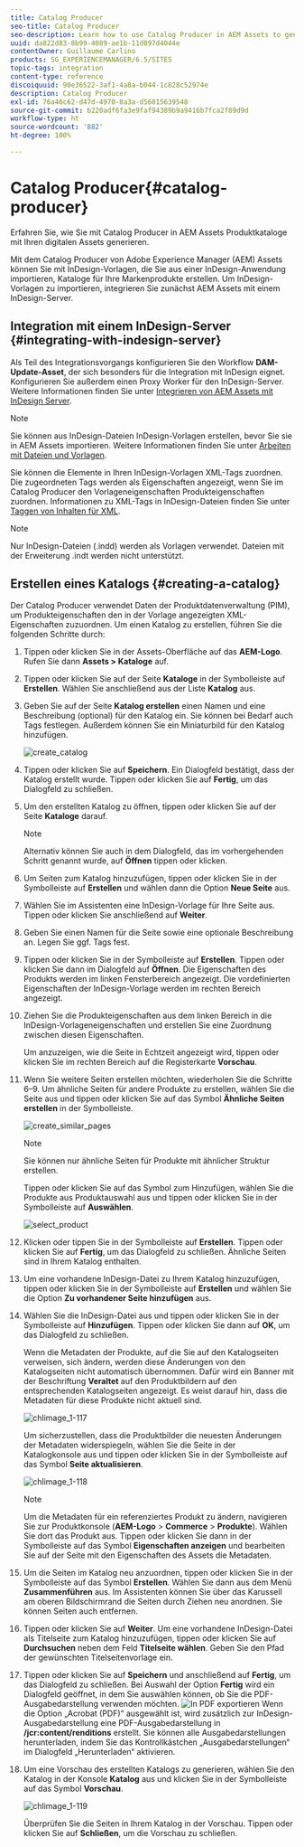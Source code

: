 ```yaml
---
title: Catalog Producer
seo-title: Catalog Producer
seo-description: Learn how to use Catalog Producer in AEM Assets to generate product catalogs using your digital assets.
uuid: da822d83-8b99-4089-ae1b-11d897d4044e
contentOwner: Guillaume Carlino
products: SG_EXPERIENCEMANAGER/6.5/SITES
topic-tags: integration
content-type: reference
discoiquuid: 90e36522-3af1-4a8a-b044-1c828c52974e
description: Catalog Producer
exl-id: 76a46c62-d47d-4970-8a3a-d56015639548
source-git-commit: b220adf6fa3e9faf94389b9a9416b7fca2f89d9d
workflow-type: ht
source-wordcount: '882'
ht-degree: 100%

---
```


# Catalog Producer{#catalog-producer}

Erfahren Sie, wie Sie mit Catalog Producer in AEM Assets Produktkataloge mit Ihren digitalen Assets generieren.

Mit dem Catalog Producer von Adobe Experience Manager (AEM) Assets können Sie mit InDesign-Vorlagen, die Sie aus einer InDesign-Anwendung importieren, Kataloge für Ihre Markenprodukte erstellen. Um InDesign-Vorlagen zu importieren, integrieren Sie zunächst AEM Assets mit einem InDesign-Server.

## Integration mit einem InDesign-Server {#integrating-with-indesign-server}

Als Teil des Integrationsvorgangs konfigurieren Sie den Workflow **DAM-Update-Asset**, der sich besonders für die Integration mit InDesign eignet. Konfigurieren Sie außerdem einen Proxy Worker für den InDesign-Server. Weitere Informationen finden Sie unter [Integrieren von AEM Assets mit InDesign Server](/help/assets/indesign.md).

>[!NOTE]
>
>Sie können aus InDesign-Dateien InDesign-Vorlagen erstellen, bevor Sie sie in AEM Assets importieren. Weitere Informationen finden Sie unter [Arbeiten mit Dateien und Vorlagen](https://helpx.adobe.com/de/indesign/using/files-templates.html).
>
>Sie können die Elemente in Ihren InDesign-Vorlagen XML-Tags zuordnen. Die zugeordneten Tags werden als Eigenschaften angezeigt, wenn Sie im Catalog Producer den Vorlageneigenschaften Produkteigenschaften zuordnen. Informationen zu XML-Tags in InDesign-Dateien finden Sie unter [Taggen von Inhalten für XML](https://helpx.adobe.com/de/indesign/using/tagging-content-xml.html).

>[!NOTE]
>
>Nur InDesign-Dateien (.indd) werden als Vorlagen verwendet. Dateien mit der Erweiterung .indt werden nicht unterstützt.

## Erstellen eines Katalogs {#creating-a-catalog}

Der Catalog Producer verwendet Daten der Produktdatenverwaltung (PIM), um Produkteigenschaften den in der Vorlage angezeigten XML-Eigenschaften zuzuordnen. Um einen Katalog zu erstellen, führen Sie die folgenden Schritte durch:

1. Tippen oder klicken Sie in der Assets-Oberfläche auf das **AEM-Logo**. Rufen Sie dann **Assets > Kataloge** auf.
1. Tippen oder klicken Sie auf der Seite **Kataloge** in der Symbolleiste auf **Erstellen**. Wählen Sie anschließend aus der Liste **Katalog** aus.
1. Geben Sie auf der Seite **Katalog erstellen** einen Namen und eine Beschreibung (optional) für den Katalog ein. Sie können bei Bedarf auch Tags festlegen. Außerdem können Sie ein Miniaturbild für den Katalog hinzufügen.

   ![create_catalog](assets/create_catalog.png)

1. Tippen oder klicken Sie auf **Speichern**. Ein Dialogfeld bestätigt, dass der Katalog erstellt wurde. Tippen oder klicken Sie auf **Fertig**, um das Dialogfeld zu schließen.
1. Um den erstellten Katalog zu öffnen, tippen oder klicken Sie auf der Seite **Kataloge** darauf.

   >[!NOTE]
   >
   >Alternativ können Sie auch in dem Dialogfeld, das im vorhergehenden Schritt genannt wurde, auf **Öffnen** tippen oder klicken.

1. Um Seiten zum Katalog hinzuzufügen, tippen oder klicken Sie in der Symbolleiste auf **Erstellen** und wählen dann die Option **Neue Seite** aus.
1. Wählen Sie im Assistenten eine InDesign-Vorlage für Ihre Seite aus. Tippen oder klicken Sie anschließend auf **Weiter**.
1. Geben Sie einen Namen für die Seite sowie eine optionale Beschreibung an. Legen Sie ggf. Tags fest.
1. Tippen oder klicken Sie in der Symbolleiste auf **Erstellen**. Tippen oder klicken Sie dann im Dialogfeld auf **Öffnen**. Die Eigenschaften des Produkts werden im linken Fensterbereich angezeigt. Die vordefinierten Eigenschaften der InDesign-Vorlage werden im rechten Bereich angezeigt.
1. Ziehen Sie die Produkteigenschaften aus dem linken Bereich in die InDesign-Vorlageneigenschaften und erstellen Sie eine Zuordnung zwischen diesen Eigenschaften.

   Um anzuzeigen, wie die Seite in Echtzeit angezeigt wird, tippen oder klicken Sie im rechten Bereich auf die Registerkarte **Vorschau**.

1. Wenn Sie weitere Seiten erstellen möchten, wiederholen Sie die Schritte 6–9. Um ähnliche Seiten für andere Produkte zu erstellen, wählen Sie die Seite aus und tippen oder klicken Sie auf das Symbol **Ähnliche Seiten erstellen** in der Symbolleiste.

   ![create_similar_pages](assets/create_similar_pages.png)

   >[!NOTE]
   >
   >Sie können nur ähnliche Seiten für Produkte mit ähnlicher Struktur erstellen.

   Tippen oder klicken Sie auf das Symbol zum Hinzufügen, wählen Sie die Produkte aus Produktauswahl aus und tippen oder klicken Sie in der Symbolleiste auf **Auswählen**.

   ![select_product](assets/select_product.png)

1. Klicken oder tippen Sie in der Symbolleiste auf **Erstellen**. Tippen oder klicken Sie auf **Fertig**, um das Dialogfeld zu schließen. Ähnliche Seiten sind in Ihrem Katalog enthalten.
1. Um eine vorhandene InDesign-Datei zu Ihrem Katalog hinzuzufügen, tippen oder klicken Sie in der Symbolleiste auf **Erstellen** und wählen Sie die Option **Zu vorhandener Seite hinzufügen** aus.
1. Wählen Sie die InDesign-Datei aus und tippen oder klicken Sie in der Symbolleiste auf **Hinzufügen**. Tippen oder klicken Sie dann auf **OK**, um das Dialogfeld zu schließen.

   Wenn die Metadaten der Produkte, auf die Sie auf den Katalogseiten verweisen, sich ändern, werden diese Änderungen von den Katalogseiten nicht automatisch übernommen. Dafür wird ein Banner mit der Beschriftung **Veraltet** auf den Produktbildern auf den entsprechenden Katalogseiten angezeigt. Es weist darauf hin, dass die Metadaten für diese Produkte nicht aktuell sind.

   ![chlimage_1-117](assets/chlimage_1-117a.png)

   Um sicherzustellen, dass die Produktbilder die neuesten Änderungen der Metadaten widerspiegeln, wählen Sie die Seite in der Katalogkonsole aus und tippen oder klicken Sie in der Symbolleiste auf das Symbol **Seite aktualisieren**.

   ![chlimage_1-118](assets/chlimage_1-118a.png)

   >[!NOTE]
   >
   >Um die Metadaten für ein referenziertes Produkt zu ändern, navigieren Sie zur Produktkonsole (**AEM-Logo** > **Commerce** > **Produkte**). Wählen Sie dort das Produkt aus. Tippen oder klicken Sie dann in der Symbolleiste auf das Symbol **Eigenschaften anzeigen** und bearbeiten Sie auf der Seite mit den Eigenschaften des Assets die Metadaten.

1. Um die Seiten im Katalog neu anzuordnen, tippen oder klicken Sie in der Symbolleiste auf das Symbol **Erstellen**. Wählen Sie dann aus dem Menü **Zusammenführen** aus. Im Assistenten können Sie über das Karussell am oberen Bildschirmrand die Seiten durch Ziehen neu anordnen. Sie können Seiten auch entfernen.

1. Tippen oder klicken Sie auf **Weiter**. Um eine vorhandene InDesign-Datei als Titelseite zum Katalog hinzuzufügen, tippen oder klicken Sie auf **Durchsuchen** neben dem Feld **Titelseite wählen**. Geben Sie den Pfad der gewünschten Titelseitenvorlage ein.
1. Tippen oder klicken Sie auf **Speichern** und anschließend auf **Fertig**, um das Dialogfeld zu schließen.
Bei Auswahl der Option **Fertig** wird ein Dialogfeld geöffnet, in dem Sie auswählen können, ob Sie die PDF-Ausgabedarstellung verwenden möchten.
   ![In PDF exportieren](assets/CatalogPDF.png)
Wenn die Option „Acrobat (PDF)“ ausgewählt ist, wird zusätzlich zur InDesign-Ausgabedarstellung eine PDF-Ausgabedarstellung in **/jcr:content/renditions** erstellt. Sie können alle Ausgabedarstellungen herunterladen, indem Sie das Kontrollkästchen „Ausgabedarstellungen“ im Dialogfeld „Herunterladen“ aktivieren.

1. Um eine Vorschau des erstellten Katalogs zu generieren, wählen Sie den Katalog in der Konsole **Katalog** aus und klicken Sie in der Symbolleiste auf das Symbol **Vorschau**.

   ![chlimage_1-119](assets/chlimage_1-119a.png)

   Überprüfen Sie die Seiten in Ihrem Katalog in der Vorschau. Tippen oder klicken Sie auf **Schließen**, um die Vorschau zu schließen.
